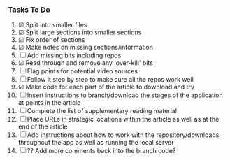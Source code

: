 ### Tasks To Do

1. &#9745; Split into smaller files
2. &#9745; Split large sections into smaller sections
3. &#9745; Fix order of sections
4. &#9745; Make notes on missing sections/information
5. &#9744; Add missing bits including repos
6. &#9745; Read through and remove any 'over-kill' bits
7. &#9744; Flag points for potential video sources
8. &#9744; Follow it step by step to make sure all the repos work well
9. &#9745; Make code for each part of the article to download and try
10. &#9744; Insert instructions to branch/download the stages of the application at points in the article
11. &#9744; Complete the list of supplementary reading material
12. &#9744; Place URLs in strategic locations within the article as well as at the end of the article
13. &#9744; Add instructions about how to work with the repository/downloads throughout the app as well as running the local server
14. &#9744; ?? Add more comments back into the branch code?